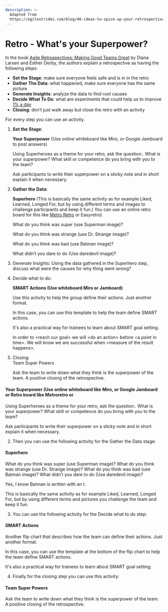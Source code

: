 ```yaml
---
description: >-
  Adapted from
  https://agilestrides.com/blog/40-ideas-to-spice-up-your-retrospective/
---
```


# Retro - What's your Superpower?

In the book [Agile Retrospectives: Making Good Teams Great](https://www.amazon.com/Agile-Retrospectives-Making-Teams-Great/dp/0977616649) by Diana Larsen and Esther Derby, the authors explain a retrospective as having the following steps:

* **Set the Stage**: make sure everyone feels safe and is in in the retro
* **Gather The Data**: what happened, make sure everyone has the same picture
* **Generate Insights**: analyze the data to find root causes
* **Decide What To Do**: what are experiments that could help us to improve [1% a day](https://agilestrides.com/blog/113-practices-of-extreme-programming-applied-to-management/)
* **Closing**: don’t just walk away but close the retro with an activity

For every step you can use an activity. 

1. **Set the Stage**:

  
   **Your Superpower** \(Use online whiteboard like Miro, or Google Jamboard to post answers\)

  
   Using Superheroes as a theme for your retro, ask the question:. What is your superpower? What skill or competence do you bring with you to the team?  
  
   Ask participants to write their superpower on a sticky note and in short explain it when necessary.  

2. **Gather the Data:**  
  
   **Superhero** \(This is basically the same activity as for example Liked, Learned, Longed For, but by using different terms and images to challenge participants and keep it fun.\) You can use an online retro board for this like [Metro Retro](https://metroretro.io) or Easyretro\) 

  
   What do you think was super \(use Superman image\)?   
  
   What do you think was strange \(use Dr. Strange image\)?   
  
   What do you think was bad \(use Batman image\)?   
  
   What didn’t you dare to do \(Use daredevil image\)?



  

3. Generate Insights:  Using the data gathered in the Superhero step, discuss what were the causes for why thing went wrong? 
4. Decide what to do:  
  
   **SMART Actions \(Use whiteboard Miro or Jamboard\)**   


   Use this activity to help the group define their actions. Just another format.

   In this case, you can use this template to help the team define SMART actions. 

   It's also a practical way for trainees to learn about SMART goal setting.

  
  
   In order to &lt;reach our goal&gt; we will &lt;do an action&gt; before &lt;a point in time&gt;. We will know we are successful when &lt;measure of the result happens&gt;. 

5. Closing:   
   Team Super Powers

   Ask the team to write down what they think is the superpower of the team. A positive closing of the retrospective.

#### Your Superpower \(Use online whiteboard like Miro, or Google Jamboard or Retro board like Metroretro or 

Using Superheroes as a theme for your retro, ask the question:. What is your superpower? What skill or competence do you bring with you to the team?

Ask participants to write their superpower on a sticky note and in short explain it when necessary.



2. Then you can use the following activity for the Gather the Data stage:

#### Superhero

What do you think was super \(use Superman image\)? What do you think was strange \(use Dr. Strange image\)? What do you think was bad \(use Batman image\)? What didn’t you dare to do \(Use daredevil image\)?

Yes, I know Batman is written with an t.

This is basically the same activity as for example Liked, Learned, Longed For, but by using different terms and pictures you challenge the team and keep it fun.

3. You can use the following activity for the Decide what to do step:

#### SMART Actions

Another flip chart that describes how the team can define their actions. Just another format.

In this case, you can use the template at the bottom of the flip chart to help the team define SMART actions.

It's also a practical way for trainees to learn about SMART goal setting.

4. Finally for the closing step you can use this activity: 

#### Team Super Powers

Ask the team to write down what they think is the superpower of the team. A positive closing of the retrospective.

